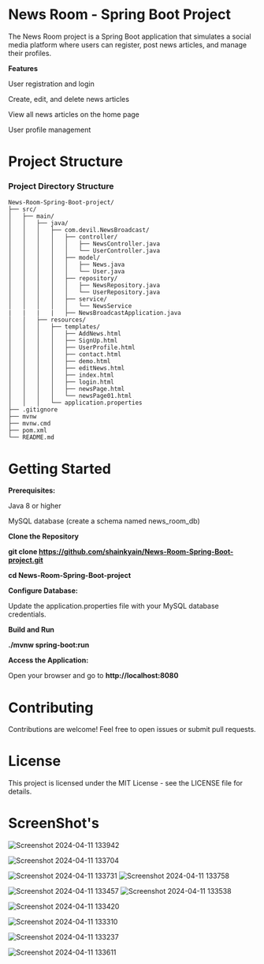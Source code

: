 # News Room - Spring Boot Project
The News Room project is a Spring Boot application that simulates a social media platform where users can register, post news articles, and manage their profiles.

**Features**

User registration and login

Create, edit, and delete news articles

View all news articles on the home page

User profile management

# Project Structure

### Project Directory Structure
```
News-Room-Spring-Boot-project/
├── src/
│   ├── main/
│   │   ├── java/
│   │   │   ├── com.devil.NewsBroadcast/
│   │   │   │   ├── controller/
│   │   │   │   │   ├── NewsController.java
│   │   │   │   │   └── UserController.java
│   │   │   │   ├── model/
│   │   │   │   │   ├── News.java
│   │   │   │   │   └── User.java
│   │   │   │   ├── repository/
│   │   │   │   │   ├── NewsRepository.java
│   │   │   │   │   └── UserRepository.java
│   │   │   │   ├── service/
│   │   │   │   │   └── NewsService
|   |   |   |   ├── NewsBroadcastApplication.java
│   │   ├── resources/
│   │   │   ├── templates/
│   │   │   │   ├── AddNews.html
│   │   │   │   ├── SignUp.html
│   │   │   │   ├── UserProfile.html
│   │   │   │   ├── contact.html
│   │   │   │   ├── demo.html
│   │   │   │   ├── editNews.html
│   │   │   │   ├── index.html
│   │   │   │   ├── login.html
│   │   │   │   ├── newsPage.html
│   │   │   │   └── newsPage01.html
│   │   │   └── application.properties
├── .gitignore
├── mvnw
├── mvnw.cmd
├── pom.xml
└── README.md
```

# Getting Started

**Prerequisites:**

Java 8 or higher

MySQL database (create a schema named news_room_db)

**Clone the Repository**

**git clone https://github.com/shainkyain/News-Room-Spring-Boot-project.git**

**cd News-Room-Spring-Boot-project**

**Configure Database:**

Update the application.properties file with your MySQL database credentials.


**Build and Run**

**./mvnw spring-boot:run**

**Access the Application:**

Open your browser and go to **http://localhost:8080**

# Contributing

Contributions are welcome! Feel free to open issues or submit pull requests.

# License

This project is licensed under the MIT License - see the LICENSE file for details.


# ScreenShot's


![Screenshot 2024-04-11 133942](https://github.com/shainkyain/News-Room-Spring-Boot-project-/assets/116502451/3c776990-d808-4602-be8d-0a61e7dfdf2a)

![Screenshot 2024-04-11 133704](https://github.com/shainkyain/News-Room-Spring-Boot-project-/assets/116502451/f45d8844-9e2e-4518-9e20-e3ec28d8ee94)

![Screenshot 2024-04-11 133731](https://github.com/shainkyain/News-Room-Spring-Boot-project-/assets/116502451/68a8ccdd-6b47-4505-bb26-f9babf46f3e9)
![Screenshot 2024-04-11 133758](https://github.com/shainkyain/News-Room-Spring-Boot-project-/assets/116502451/30db8644-0419-4c87-ac3a-02c19a702184)

![Screenshot 2024-04-11 133457](https://github.com/shainkyain/News-Room-Spring-Boot-project-/assets/116502451/f4827f8b-1395-4f7f-92fb-f1fc17ba84a0)
![Screenshot 2024-04-11 133538](https://github.com/shainkyain/News-Room-Spring-Boot-project-/assets/116502451/3068520b-34dd-4bfe-954a-e1afd6355a0a)

![Screenshot 2024-04-11 133420](https://github.com/shainkyain/News-Room-Spring-Boot-project-/assets/116502451/ded418fb-b605-4605-8fb4-4d576a87973b)

![Screenshot 2024-04-11 133310](https://github.com/shainkyain/News-Room-Spring-Boot-project-/assets/116502451/4480009f-9a0a-44df-bc0e-fff2c6233b1c)

![Screenshot 2024-04-11 133237](https://github.com/shainkyain/News-Room-Spring-Boot-project-/assets/116502451/7ee5bbdf-6190-42b2-b2c9-22604e327236)

![Screenshot 2024-04-11 133611](https://github.com/shainkyain/News-Room-Spring-Boot-project-/assets/116502451/05c8b30f-511c-4864-a656-d59f838aa5cc)














